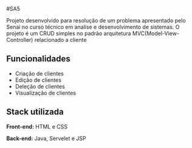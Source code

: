 #SA5

Projeto desenvolvido para resolução de um problema apresentado pelo Senai no curso técnico em analise e desenvolvimento de sistemas. O projeto é um CRUD simples no padrão arquitetura MVC(Model-View-Controller) relacionado a cliente

## Funcionalidades

- Criação de clientes
- Edição de clientes
- Deleção de clientes
- Visualização de clientes


## Stack utilizada

**Front-end:** HTML e CSS

**Back-end:** Java, Servelet e JSP